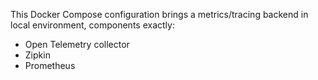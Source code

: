 This Docker Compose configuration brings a metrics/tracing backend in local environment, components exactly:
- Open Telemetry collector
- Zipkin
- Prometheus